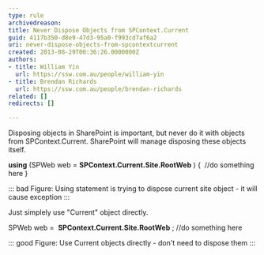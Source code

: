 ```yaml
---
type: rule
archivedreason: 
title: Never Dispose Objects from SPContext.Current
guid: 4117b350-d8e9-47d3-95a0-f993cd7af6a2
uri: never-dispose-objects-from-spcontextcurrent
created: 2013-08-29T00:36:26.0000000Z
authors:
- title: William Yin
  url: https://ssw.com.au/people/william-yin
- title: Brendan Richards
  url: https://ssw.com.au/people/brendan-richards
related: []
redirects: []

---
```


Disposing objects in SharePoint is important, but never do it with objects from SPContext.Current. SharePoint will manage disposing these objects itself.




**using** (SPWeb web =  **SPContext.Current.Site.RootWeb** )
{
 //do something here
}


::: bad
Figure: Using statement is trying to dispose current site object - it will cause exception
:::





Just simplely use "Current" object directly.

SPWeb web =  **SPContext.Current.Site.RootWeb** ;
//do something here


::: good
Figure: Use Current objects directly - don't need to dispose them
:::


<!--endintro-->
